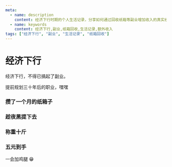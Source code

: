 ```yaml
---
meta:
  - name: description
    content: 经济下行时期的个人生活记录，分享如何通过回收纸箱等副业增加收入的真实经历
  - name: keywords
    content: 经济下行,副业,纸箱回收,生活记录,额外收入
tags: ["经济下行", "副业", "生活记录", "纸箱回收"]
---
```


# 经济下行

经济下行，不得已搞起了副业。

<ImgView title="经济下行" url="https://2.z.wiki/autoupload/20240524/7hJ6/300X292/image.png" />


提前规划三十年后的职业，嘿嘿

### 攒了一个月的纸箱子


<ImgView title="经济下行" url="https://9.z.wiki/autoupload/20240524/4Ksm/4096X3072/IMG20240524193253.jpg" />

### 趁夜黑提下去


<ImgView title="经济下行" url="https://7.z.wiki/autoupload/20240524/hiTo/4096X3072/IMG20240524193421.jpg" />

### 称重十斤


<ImgView title="经济下行" url="https://0.z.wiki/autoupload/20240524/LE0h/4096X3072/IMG20240524193558.jpg" />

### 五元到手


<ImgView title="经济下行" url="https://8.z.wiki/autoupload/20240524/Dmls/4096X3072/IMG20240524193610.jpg" />

一会加鸡腿 😁
